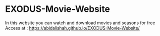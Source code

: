 # EXODUS-Movie-Website
In this website you can watch and download movies and seasons for free
Access at : https://abidalishah.github.io/EXODUS-Movie-Website/
